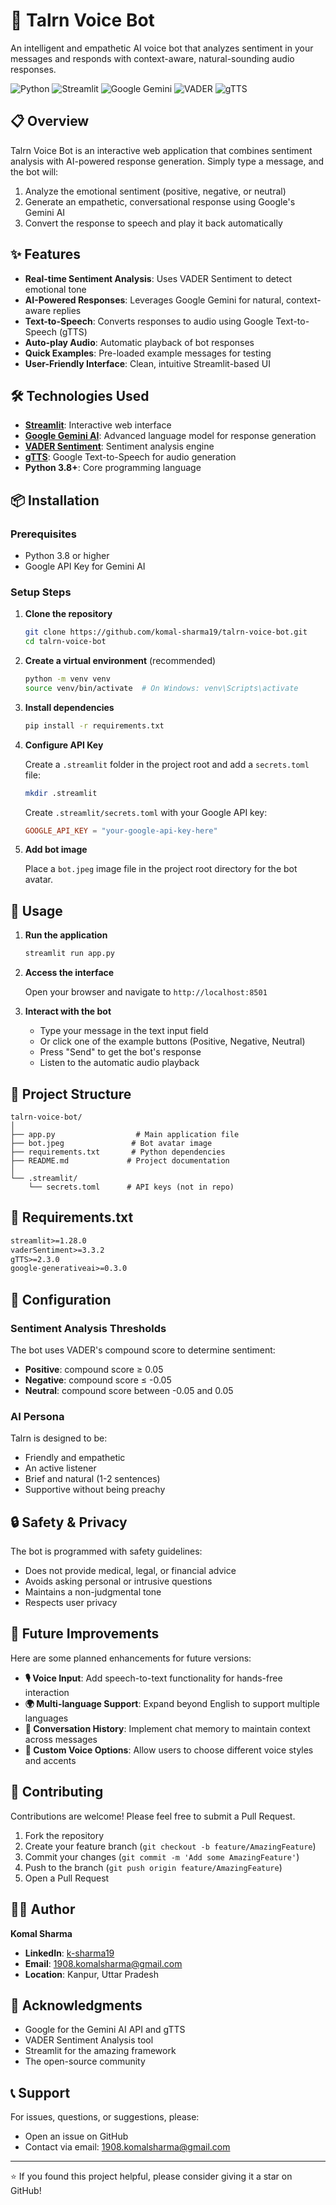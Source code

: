 # 🤖 Talrn Voice Bot

An intelligent and empathetic AI voice bot that analyzes sentiment in your messages and responds with context-aware, natural-sounding audio responses.

![Python](https://img.shields.io/badge/Python-3.8+-blue.svg)
![Streamlit](https://img.shields.io/badge/Streamlit-1.28+-red.svg)
![Google Gemini](https://img.shields.io/badge/Google%20Gemini-AI-4285F4.svg)
![VADER](https://img.shields.io/badge/VADER-Sentiment-orange.svg)
![gTTS](https://img.shields.io/badge/gTTS-Text--to--Speech-yellow.svg)

## 📋 Overview

Talrn Voice Bot is an interactive web application that combines sentiment analysis with AI-powered response generation. Simply type a message, and the bot will:

1. Analyze the emotional sentiment (positive, negative, or neutral)
2. Generate an empathetic, conversational response using Google's Gemini AI
3. Convert the response to speech and play it back automatically

## ✨ Features

- **Real-time Sentiment Analysis**: Uses VADER Sentiment to detect emotional tone
- **AI-Powered Responses**: Leverages Google Gemini for natural, context-aware replies
- **Text-to-Speech**: Converts responses to audio using Google Text-to-Speech (gTTS)
- **Auto-play Audio**: Automatic playback of bot responses
- **Quick Examples**: Pre-loaded example messages for testing
- **User-Friendly Interface**: Clean, intuitive Streamlit-based UI

## 🛠️ Technologies Used

- **[Streamlit](https://streamlit.io/)**: Interactive web interface
- **[Google Gemini AI](https://deepmind.google/technologies/gemini/)**: Advanced language model for response generation
- **[VADER Sentiment](https://github.com/cjhutto/vaderSentiment)**: Sentiment analysis engine
- **[gTTS](https://gtts.readthedocs.io/)**: Google Text-to-Speech for audio generation
- **Python 3.8+**: Core programming language

## 📦 Installation

### Prerequisites

- Python 3.8 or higher
- Google API Key for Gemini AI

### Setup Steps

1. **Clone the repository**
   ```bash
   git clone https://github.com/komal-sharma19/talrn-voice-bot.git
   cd talrn-voice-bot
   ```

2. **Create a virtual environment** (recommended)
   ```bash
   python -m venv venv
   source venv/bin/activate  # On Windows: venv\Scripts\activate
   ```

3. **Install dependencies**
   ```bash
   pip install -r requirements.txt
   ```

4. **Configure API Key**
   
   Create a `.streamlit` folder in the project root and add a `secrets.toml` file:
   ```bash
   mkdir .streamlit
   ```
   
   Create `.streamlit/secrets.toml` with your Google API key:
   ```toml
   GOOGLE_API_KEY = "your-google-api-key-here"
   ```

5. **Add bot image**
   
   Place a `bot.jpeg` image file in the project root directory for the bot avatar.

## 🚀 Usage

1. **Run the application**
   ```bash
   streamlit run app.py
   ```

2. **Access the interface**
   
   Open your browser and navigate to `http://localhost:8501`

3. **Interact with the bot**
   - Type your message in the text input field
   - Or click one of the example buttons (Positive, Negative, Neutral)
   - Press "Send" to get the bot's response
   - Listen to the automatic audio playback

## 📁 Project Structure

```
talrn-voice-bot/
│
├── app.py                  # Main application file
├── bot.jpeg               # Bot avatar image
├── requirements.txt       # Python dependencies
├── README.md             # Project documentation
│
└── .streamlit/
    └── secrets.toml      # API keys (not in repo)
```

## 📝 Requirements.txt

```txt
streamlit>=1.28.0
vaderSentiment>=3.3.2
gTTS>=2.3.0
google-generativeai>=0.3.0
```

## 🔧 Configuration

### Sentiment Analysis Thresholds

The bot uses VADER's compound score to determine sentiment:
- **Positive**: compound score ≥ 0.05
- **Negative**: compound score ≤ -0.05
- **Neutral**: compound score between -0.05 and 0.05

### AI Persona

Talrn is designed to be:
- Friendly and empathetic
- An active listener
- Brief and natural (1-2 sentences)
- Supportive without being preachy

## 🔒 Safety & Privacy

The bot is programmed with safety guidelines:
- Does not provide medical, legal, or financial advice
- Avoids asking personal or intrusive questions
- Maintains a non-judgmental tone
- Respects user privacy

## 🚀 Future Improvements

Here are some planned enhancements for future versions:

- **🎙️ Voice Input**: Add speech-to-text functionality for hands-free interaction
- **🌍 Multi-language Support**: Expand beyond English to support multiple languages
- **💬 Conversation History**: Implement chat memory to maintain context across messages
- **🎨 Custom Voice Options**: Allow users to choose different voice styles and accents

## 🤝 Contributing

Contributions are welcome! Please feel free to submit a Pull Request.

1. Fork the repository
2. Create your feature branch (`git checkout -b feature/AmazingFeature`)
3. Commit your changes (`git commit -m 'Add some AmazingFeature'`)
4. Push to the branch (`git push origin feature/AmazingFeature`)
5. Open a Pull Request

## 👩‍💻 Author

**Komal Sharma**

- **LinkedIn**: [k-sharma19](https://www.linkedin.com/in/k-sharma19/)
- **Email**: 1908.komalsharma@gmail.com
- **Location**: Kanpur, Uttar Pradesh

## 🙏 Acknowledgments

- Google for the Gemini AI API and gTTS
- VADER Sentiment Analysis tool
- Streamlit for the amazing framework
- The open-source community

## 📞 Support

For issues, questions, or suggestions, please:
- Open an issue on GitHub
- Contact via email: 1908.komalsharma@gmail.com

---

⭐ If you found this project helpful, please consider giving it a star on GitHub!